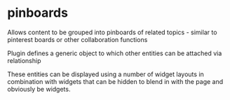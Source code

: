 pinboards
=======

Allows content to be grouped into pinboards of related topics - similar to pinterest boards or other collaboration functions

Plugin defines a generic object to which other entities can be attached via relationship

These entities can be displayed using a number of widget layouts in combination with widgets that can be hidden
to blend in with the page and obviously be widgets.